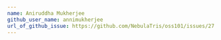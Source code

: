 ```yaml
---
name: Aniruddha Mukherjee
github_user_name: annimukherjee
url_of_github_issue: https://github.com/NebulaTris/oss101/issues/27
---
```

